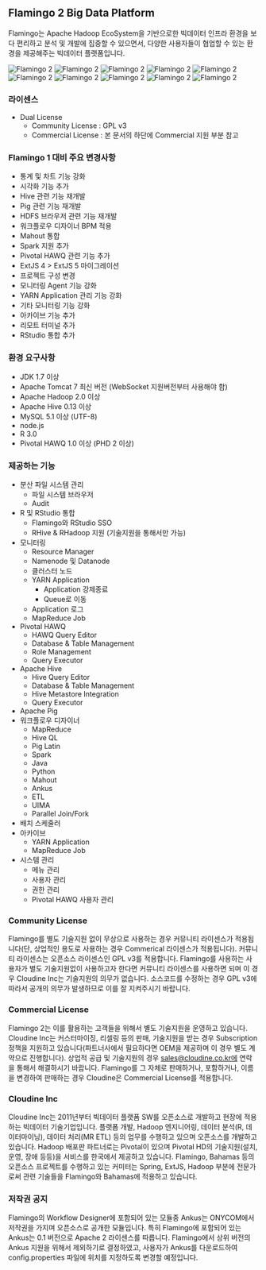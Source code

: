 ## Flamingo 2 Big Data Platform

Flamingo는 Apache Hadoop EcoSystem을 기반으로한 빅데이터 인프라 환경을 보다 편리하고 분석 및 개발에 집중할 수 있으면서, 다양한 사용자들이 협업할 수 있는 환경을 제공해주는 빅데이터 플랫폼입니다.

![Flamingo 2](images/1.png)
![Flamingo 2](images/2.png)
![Flamingo 2](images/3.png)
![Flamingo 2](images/4.png)
![Flamingo 2](images/5.png)
![Flamingo 2](images/6.png)
![Flamingo 2](images/7.png)
![Flamingo 2](images/8.png)
![Flamingo 2](images/9.png)
![Flamingo 2](images/10.png)

### 라이센스

* Dual License
  * Community License : GPL v3
  * Commercial License : 본 문서의 하단에 Commercial 지원 부분 참고

### Flamingo 1 대비 주요 변경사항

* 통계 및 차트 기능 강화
* 시각화 기능 추가
* Hive 관련 기능 재개발
* Pig 관련 기능 재개발
* HDFS 브라우저 관련 기능 재개발
* 워크플로우 디자이너 BPM 적용
* Mahout 통합
* Spark 지원 추가
* Pivotal HAWQ 관련 기능 추가
* ExtJS 4 > ExtJS 5 마이그레이션
* 프로젝트 구성 변경
* 모니터링 Agent 기능 강화
* YARN Application 관리 기능 강화
* 기타 모니터링 기능 강화
* 아카이브 기능 추가
* 리모트 터미널 추가
* RStudio 통합 추가

### 환경 요구사항

* JDK 1.7 이상
* Apache Tomcat 7 최신 버전 (WebSocket 지원버전부터 사용해야 함)
* Apache Hadoop 2.0 이상
* Apache Hive 0.13 이상
* MySQL 5.1 이상 (UTF-8)
* node.js
* R 3.0
* Pivotal HAWQ 1.0 이상 (PHD 2 이상)

### 제공하는 기능

* 분산 파일 시스템 관리
  * 파일 시스템 브라우저
  * Audit
* R 및 RStudio 통합
  * Flamingo와 RStudio SSO
  * RHive & RHadoop 지원 (기술지원을 통해서만 가능)
* 모니터링
  * Resource Manager
  * Namenode 및 Datanode
  * 클러스터 노드
  * YARN Application
    * Application 강제종료
    *  Queue로 이동
  * Application 로그
  * MapReduce Job
* Pivotal HAWQ
  * HAWQ Query Editor
  * Database & Table Management
  * Role Management
  * Query Executor
* Apache Hive
  * Hive Query Editor
  * Database & Table Management
  * Hive Metastore Integration
  * Query Executor
* Apache Pig
* 워크플로우 디자이너
  * MapReduce
  * Hive QL
  * Pig Latin
  * Spark
  * Java
  * Python
  * Mahout
  * Ankus
  * ETL
  * UIMA
  * Parallel Join/Fork
* 배치 스케줄러
* 아카이브
  * YARN Application
  * MapReduce Job
* 시스템 관리
  * 메뉴 관리
  * 사용자 관리
  * 권한 관리
  * Pivotal HAWQ 사용자 관리

### Community License

Flamingo를 별도 기술지원 없이 무상으로 사용하는 경우 커뮤니티 라이센스가 적용됩니다(단, 상업적인 용도로 사용하는 경우 Commerical 라이센스가 적용됩니다). 커뮤니티 라이센스는 오픈소스 라이센스인 GPL v3를 적용합니다. Flamingo를 사용하는 사용자가 별도 기술지원없이 사용하고자 한다면 커뮤니티 라이센스를 사용하면 되며 이 경우 Cloudine Inc는 기술지원의 의무가 없습니다. 소스코드를 수정하는 경우 GPL v3에 따라서 공개의 의무가 발생하므로 이를 잘 지켜주시기 바랍니다.

### Commercial License
 
Flamingo 2는 이를 활용하는 고객들을 위해서 별도 기술지원을 운영하고 있습니다.
Cloudine Inc는 커스터마이징, 리셀링 등의 판매, 기술지원을 받는 경우
Subscription 정책을 지원하고 있습니다(파트너사에서 필요하다면 OEM을 제공하며 이 경우 별도 계약으로 진행합니다). 
상업적 공급 및 기술지원의 경우 sales@cloudine.co.kr에 연락을 통해서 해결하시기 바랍니다.
Flamingo를 그 자체로 판매하거나, 포함하거나, 이름을 변경하여 판매하는 경우 Cloudine은 Commercial License를 적용합니다.

### Cloudine Inc

Cloudine Inc는 2011년부터 빅데이터 플랫폼 SW를 오픈소스로 개발하고 현장에 적용하는 빅데이터 기술기업입니다.
플랫폼 개발, Hadoop 엔지니어링, 데이터 분석(R, 데이터마이닝), 데이터 처리(MR ETL) 등의 업무를 수행하고 있으며 오픈소스를 개발하고 있습니다.
Hadoop 배포판 파트너로는 Pivotal이 있으며 Pivotal HD의 기술지원(설치, 운영, 장애 등등)을 서비스를 한국에서 제공하고 있습니다.
Flamingo, Bahamas 등의 오픈소스 프로젝트를 수행하고 있는 커미터는 Spring, ExtJS, Hadoop 부분에 전문가로써 관련 기술들을 Flamingo와 Bahamas에 적용하고 있습니다.

### 저작권 공지

Flamingo의 Workflow Designer에 포함되어 있는 모듈중 Ankus는 ONYCOM에서 저작권을 가지며 오픈소스로 공개한 모듈입니다. 특히 Flamingo에 포함되어 있는 Ankus는 0.1 버전으로 Apache 2 라이센스를 따릅니다. Flamingo에서 상위 버전의 Ankus 지원을 위해서 제외하기로 결정하였고, 사용자가 Ankus를 다운로드하여 config.properties 파일에 위치를 지정하도록 변경할 예정입니다.
